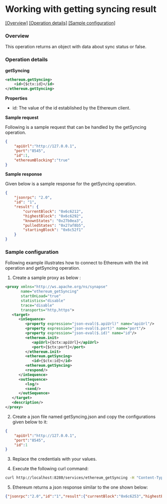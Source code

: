# Working with getting syncing result

[[Overview]](#overview)  [[Operation details]](#operation-details)  [[Sample configuration]](#sample-configuration)

### Overview

This operation returns an object with data about sync status or false.

### Operation details

**getSyncing**
```xml
<ethereum.getSyncing>
    <id>{$ctx:id}</id>
</ethereum.getSyncing>
```
**Properties**
* id: The value of the id established by the Ethereum client.

**Sample request**

Following is a sample request that can be handled by the getSyncing operation.

```json
{
	"apiUrl":"http://127.0.0.1",
	"port":"8545",
	"id":1,
	"ethereumBlocking":"true"
}
```
**Sample response**

Given below is a sample response for the getSyncing operation.

```json
{
    "jsonrpc": "2.0",
    "id": "1",
    "result": {
        "currentBlock": "0x6c6212",
        "highestBlock": "0x6c6292",
        "knownStates": "0x27b0ea3",
        "pulledStates": "0x27af8b5",
        "startingBlock": "0x6c52f1"
    }
}
```

### Sample configuration

Following example illustrates how to connect to Ethereum with the init operation and getSyncing operation.

1. Create a sample proxy as below :

```xml
<proxy xmlns="http://ws.apache.org/ns/synapse"
       name="ethereum_getSyncing"
       startOnLoad="true"
       statistics="disable"
       trace="disable"
       transports="http,https">
   <target>
      <inSequence>
         <property expression="json-eval($.apiUrl)" name="apiUrl"/>
         <property expression="json-eval($.port)" name="port"/>
         <property expression="json-eval($.id)" name="id"/>
         <ethereum.init>
            <apiUrl>{$ctx:apiUrl}</apiUrl>
            <port>{$ctx:port}</port>
         </ethereum.init>
         <ethereum.getSyncing>
            <id>{$ctx:id}</id>
         <ethereum.getSyncing>
         <respond/>
      </inSequence>
      <outSequence>
         <log/>
         <send/>
      </outSequence>
   </target>
   <description/>
</proxy>


```

2. Create a json file named getSyncing.json and copy the configurations given below to it:

```json
{
	"apiUrl":"http://127.0.0.1",
	"port":"8545",
	"id":1
}
```
3. Replace the credentials with your values.

4. Execute the following curl command:

```bash
curl http://localhost:8280/services/ethereum_getSyncing -H "Content-Type: application/json" -d @getSyncing.json

```
5. Ethereum returns a json response similar to the one shown below:

```json
{"jsonrpc":"2.0","id":"1","result":{"currentBlock":"0x6c6253","highestBlock":"0x6c62a0","knownStates":"0x27bcde7","pulledStates":"0x27b8964","startingBlock":"0x6c52f1"}}
```
